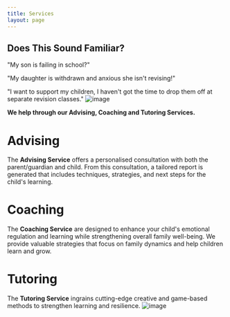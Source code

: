 ```yaml
---
title: Services
layout: page
---
```


## Does This Sound Familiar?


"My son is failing in school?"

"My daughter is withdrawn and anxious she isn't revising!" 

"I want to support my children, I haven't got the time to drop them off at separate revision classes."
![image](https://NavWeb.b-cdn.net/1804.jpg)

**We help through our Advising, Coaching and Tutoring Services.**
# Advising
The **Advising Service** offers a personalised consultation with both the parent/guardian and child. From this consultation, a tailored report is generated that includes techniques, strategies, and next steps for the child's learning.
# Coaching 

The **Coaching Service** are designed to enhance your child's emotional regulation and learning while strengthening overall family well-being. We provide valuable strategies that focus on family dynamics and help children learn and grow.
# Tutoring 

The **Tutoring Service**  ingrains cutting-edge creative and game-based methods to strengthen learning and resilience.
![image](https://NavWeb.b-cdn.net/hand-02.jpg)